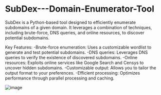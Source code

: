 # SubDex---Domain-Enumerator-Tool
SubDex is a Python-based tool designed to efficiently enumerate subdomains of a given domain. It leverages a combination of techniques, including brute-force, DNS queries, and online resources, to discover potential subdomains.

Key Features:
-Brute-force enumeration: Uses a customizable wordlist to generate and test potential subdomains.
-DNS queries: Leverages DNS queries to verify the existence of discovered subdomains.
-Online resources: Exploits online services like Google Search and Censys to uncover hidden subdomains.
-Customizable output: Allows you to tailor the output format to your preferences.
-Efficient processing: Optimizes performance through parallel processing and caching.


![image](https://github.com/user-attachments/assets/9b1ced55-b78b-4fdb-b2df-5913e3be4a29)
